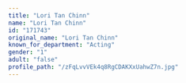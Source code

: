 ```yaml
---
title: "Lori Tan Chinn"
name: "Lori Tan Chinn"
id: "171743"
original_name: "Lori Tan Chinn"
known_for_department: "Acting"
gender: "1"
adult: "false"
profile_path: "/zFqLvvVEk4q8RgCDAKXxUahwZ7n.jpg"
---
```


